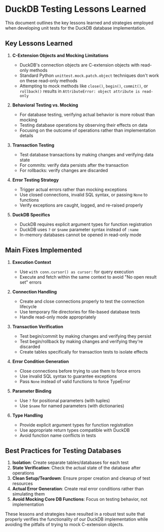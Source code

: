 # DuckDB Testing Lessons Learned

This document outlines the key lessons learned and strategies employed when developing unit tests for the DuckDB database implementation.

## Key Lessons Learned

1. **C-Extension Objects and Mocking Limitations**
   - DuckDB's connection objects are C-extension objects with read-only methods
   - Standard Python `unittest.mock.patch.object` techniques don't work on these read-only methods
   - Attempting to mock methods like `close()`, `begin()`, `commit()`, or `rollback()` results in `AttributeError: object attribute is read-only`

2. **Behavioral Testing vs. Mocking**
   - For database testing, verifying actual behavior is more robust than mocking
   - Testing database operations by observing their effects on data
   - Focusing on the outcome of operations rather than implementation details

3. **Transaction Testing**
   - Test database transactions by making changes and verifying data state
   - For commits: verify data persists after the transaction
   - For rollbacks: verify changes are discarded

4. **Error Testing Strategy**
   - Trigger actual errors rather than mocking exceptions
   - Use closed connections, invalid SQL syntax, or passing `None` to functions
   - Verify exceptions are caught, logged, and re-raised properly

5. **DuckDB Specifics**
   - DuckDB requires explicit argument types for function registration
   - DuckDB uses `?` or `$name` parameter syntax instead of `:name`
   - In-memory databases cannot be opened in read-only mode

## Main Fixes Implemented

1. **Execution Context**
   - Use `with conn.cursor() as cursor:` for query execution
   - Execute and fetch within the same context to avoid "No open result set" errors

2. **Connection Handling**
   - Create and close connections properly to test the connection lifecycle
   - Use temporary file directories for file-based database tests
   - Handle read-only mode appropriately

3. **Transaction Verification**
   - Test begin/commit by making changes and verifying they persist
   - Test begin/rollback by making changes and verifying they're discarded
   - Create tables specifically for transaction tests to isolate effects

4. **Error Condition Generation**
   - Close connections before trying to use them to force errors
   - Use invalid SQL syntax to guarantee exceptions
   - Pass `None` instead of valid functions to force TypeError

5. **Parameter Binding**
   - Use `?` for positional parameters (with tuples)
   - Use `$name` for named parameters (with dictionaries)

6. **Type Handling**
   - Provide explicit argument types for function registration
   - Use appropriate return types compatible with DuckDB
   - Avoid function name conflicts in tests

## Best Practices for Testing Databases

1. **Isolation**: Create separate tables/databases for each test
2. **State Verification**: Check the actual state of the database after operations
3. **Clean Setup/Teardown**: Ensure proper creation and cleanup of test resources
4. **Actual Error Generation**: Create real error conditions rather than simulating them
5. **Avoid Mocking Core DB Functions**: Focus on testing behavior, not implementation

These lessons and strategies have resulted in a robust test suite that properly verifies the functionality of our DuckDB implementation while avoiding the pitfalls of trying to mock C-extension objects.
